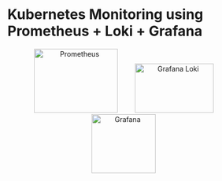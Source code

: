 # Kubernetes Monitoring using Prometheus + Loki + Grafana

<div align="center">
   <img src="https://github.com/famasboy888/Kubernetes_monitoring_Prometheus_Loki_Grafana/assets/23441168/fe8ea6ca-0ec0-4d36-af2c-146cc7a701e5" title="Prometheus" alt="Prometheus" width="170" height="130"/>&nbsp;&nbsp;&nbsp;&nbsp;&nbsp;&nbsp;&nbsp;&nbsp;
   <img src="https://github.com/famasboy888/Kubernetes_monitoring_Prometheus_Loki_Grafana/assets/23441168/b186ada5-8423-4c0d-a1f7-301c49e8365c" title="Grafana Loki" alt="Grafana Loki" width="160" height="100"/>&nbsp;&nbsp;&nbsp;&nbsp;&nbsp;&nbsp;&nbsp;&nbsp;
   <img src="https://github.com/famasboy888/Kubernetes_monitoring_Prometheus_Loki_Grafana/assets/23441168/869b4890-c240-464c-b6f5-aa15d55da8ff" title="Grafana" alt="Grafana" width="130" height="120"/>&nbsp;&nbsp;&nbsp;&nbsp;&nbsp;&nbsp;&nbsp;&nbsp;
</div>
